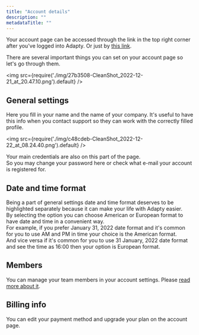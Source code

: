 ```yaml
---
title: "Account details"
description: ""
metadataTitle: ""
---
```


Your account page can be accessed through the link in the top right corner after you've logged into Adapty. Or just by [this link](https://app.adapty.io/account).

There are several important things you can set on your account page so let's go through them. 


<img
  src={require('./img/27b3508-CleanShot_2022-12-21_at_20.47.10.png').default}
/>





## General settings

Here you fill in your name and the name of your company. It's useful to have this info when you contact support so they can work with the correctly filled profile.


<img
  src={require('./img/c48cdeb-CleanShot_2022-12-22_at_08.24.40.png').default}
/>





Your main credentials are also on this part of the page.  
So you may change your password here or check what e-mail your account is registered for. 

## Date and time format

Being a part of general settings date and time format deserves to be highlighted separately because it can make your life with Adapty easier.  
By selecting the option you can choose American or European format to have date and time in a convenient way.  
For example, if you prefer January 31, 2022 date format and it's common for you to use AM and PM in time your choice is the American format.  
And vice versa if it's common for you to use 31 January, 2022 date format and see the time as 16:00 then your option is European format.

## Members

You can manage your team members in your account settings. Please [read more about it](https://docs.adapty.io/docs/members-settings).

## Billing info

You can edit your payment method and upgrade your plan on the account page.